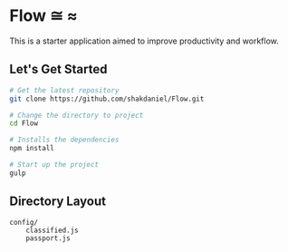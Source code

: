 Flow ≅ ≈
===
This is a starter application aimed to improve productivity and workflow.

Let's Get Started
---
```bash
# Get the latest repository
git clone https://github.com/shakdaniel/Flow.git

# Change the directory to project
cd Flow

# Installs the dependencies
npm install

# Start up the project
gulp
```

Directory Layout
---
	config/
		classified.js
		passport.js
